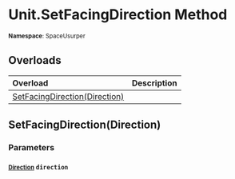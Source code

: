 # Unit.SetFacingDirection Method

<small>**Namespace**: SpaceUsurper</small>

## Overloads

<div markdown="1" class="member-table">

| Overload | Description |
| :------- | ----------- |
| [SetFacingDirection(Direction)](#Direction_) |  | 

</div>

## SetFacingDirection(Direction)
### Parameters
#### <small>[Direction](../Direction.md)</small> `direction`

